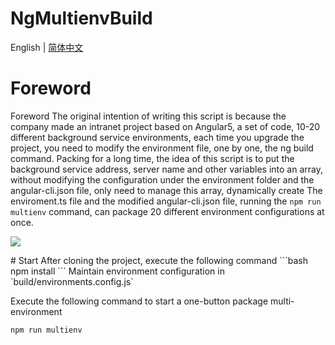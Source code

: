 
# NgMultienvBuild
English | [简体中文](https://github.com/luohong123/ng-multienv-build/blob/master/README.md) 
# Foreword
Foreword The original intention of writing this script is because the company made an intranet project based on Angular5, a set of code, 10-20 different background service environments, each time you upgrade the project, you need to modify the environment file, one by one, the ng build command. Packing for a long time, the idea of this script is to put the background service address, server name and other variables into an array, without modifying the configuration under the environment folder and the angular-cli.json file, only need to manage this array, dynamically create The enviroment.ts file and the modified angular-cli.json file, running the `npm run multienv` command, can package 20 different environment configurations at once.
<p>
<img src="./media/build.gif"/>
</p>
# Start
After cloning the project, execute the following command
```bash
npm install
```
Maintain environment configuration in `build/environments.config.js`

Execute the following command to start a one-button package multi-environment
```bash
npm run multienv
```
